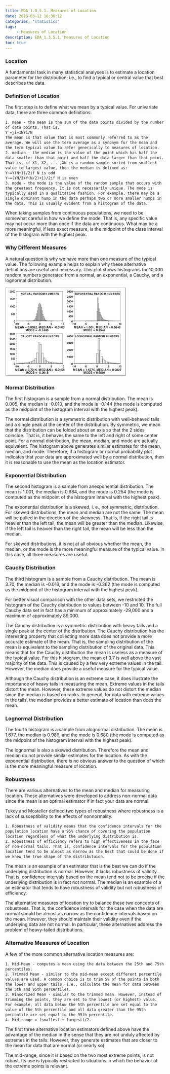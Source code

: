 ```yaml
---
title: EDA_1.3.5.1. Measures of Location
date: 2018-03-12 16:36:12
categories: "statistics"
tags:
     - Measures of Location
description: EDA_1.3.5.1. Measures of Location
toc: true
---
```

### Location
A fundamental task in many statistical analyses is to estimate a location parameter for the distribution; i.e., to find a typical or central value that best describes the data.

### Definition of Location
The first step is to define what we mean by a typical value. For univariate data, there are three common definitions:

	1. mean - the mean is the sum of the data points divided by the number of data points. That is,
    Y¯=∑i=1NYi/N
    The mean is that value that is most commonly referred to as the average. We will use the term average as a synonym for the mean and the term typical value to refer generically to measures of location.
	2. median - the median is the value of the point which has half the data smaller than that point and half the data larger than that point. That is, if X1, X2, ... ,XN is a random sample sorted from smallest value to largest value, then the median is defined as:
    Y~=Y(N+1)/2if N is odd
    Y~=(YN/2+Y(N/2)+1)/2if N is even
	3. mode - the mode is the value of the random sample that occurs with the greatest frequency. It is not necessarily unique. The mode is typically used in a qualitative fashion. For example, there may be a single dominant hump in the data perhaps two or more smaller humps in the data. This is usually evident from a histogram of the data.

When taking samples from continuous populations, we need to be somewhat careful in how we define the mode. That is, any specific value may not occur more than once if the data are continuous. What may be a more meaningful, if less exact measure, is the midpoint of the class interval of the histogram with the highest peak.

### Why Different Measures

A natural question is why we have more than one measure of the typical value. The following example helps to explain why these alternative definitions are useful and necessary.
This plot shows histograms for 10,000 random numbers generated from a normal, an exponential, a Cauchy, and a lognormal distribution.

![](assets/EDA/location.gif)

### Normal Distribution
The first histogram is a sample from a normal distribution. The mean is 0.005, the median is -0.010, and the mode is -0.144 (the mode is computed as the midpoint of the histogram interval with the highest peak).

The normal distribution is a symmetric distribution with well-behaved tails and a single peak at the center of the distribution. By symmetric, we mean that the distribution can be folded about an axis so that the 2 sides coincide. That is, it behaves the same to the left and right of some center point. For a normal distribution, the mean, median, and mode are actually equivalent. The histogram above generates similar estimates for the mean, median, and mode. Therefore, if a histogram or normal probability plot indicates that your data are approximated well by a normal distribution, then it is reasonable to use the mean as the location estimator.

### Exponential Distribution
The second histogram is a sample from anexponential distribution. The mean is 1.001, the median is 0.684, and the mode is 0.254 (the mode is computed as the midpoint of the histogram interval with the highest peak).

The exponential distribution is a skewed, i. e., not symmetric, distribution. For skewed distributions, the mean and median are not the same. The mean will be pulled in the direction of the skewness. That is, if the right tail is heavier than the left tail, the mean will be greater than the median. Likewise, if the left tail is heavier than the right tail, the mean will be less than the median.

For skewed distributions, it is not at all obvious whether the mean, the median, or the mode is the more meaningful measure of the typical value. In this case, all three measures are useful.

### Cauchy Distribution
The third histogram is a sample from a Cauchy distribution. The mean is 3.70, the median is -0.016, and the mode is -0.362 (the mode is computed as the midpoint of the histogram interval with the highest peak).

For better visual comparison with the other data sets, we restricted the histogram of the Cauchy distribution to values between -10 and 10. The full Cauchy data set in fact has a minimum of approximately -29,000 and a maximum of approximately 89,000.

The Cauchy distribution is a symmetric distribution with heavy tails and a single peak at the center of the distribution. The Cauchy distribution has the interesting property that collecting more data does not provide a more accurate estimate of the mean. That is, the sampling distribution of the mean is equivalent to the sampling distribution of the original data. This means that for the Cauchy distribution the mean is useless as a measure of the typical value. For this histogram, the mean of 3.7 is well above the vast majority of the data. This is caused by a few very extreme values in the tail. However, the median does provide a useful measure for the typical value.

Although the Cauchy distribution is an extreme case, it does illustrate the importance of heavy tails in measuring the mean. Extreme values in the tails distort the mean. However, these extreme values do not distort the median since the median is based on ranks. In general, for data with extreme values in the tails, the median provides a better estimate of location than does the mean.

### Lognormal Distribution
The fourth histogram is a sample from alognormal distribution. The mean is 1.677, the median is 0.989, and the mode is 0.680 (the mode is computed as the midpoint of the histogram interval with the highest peak).

The lognormal is also a skewed distribution. Therefore the mean and median do not provide similar estimates for the location. As with the exponential distribution, there is no obvious answer to the question of which is the more meaningful measure of location.

### Robustness
There are various alternatives to the mean and median for measuring location. These alternatives were developed to address non-normal data since the mean is an optimal estimator if in fact your data are normal.

Tukey and Mosteller defined two types of robustness where robustness is a lack of susceptibility to the effects of nonnormality.

	1. Robustness of validity means that the confidence intervals for the population location have a 95% chance of covering the population location regardless of what the underlying distribution is.
	2. Robustness of efficiency refers to high effectiveness in the face of non-normal tails. That is, confidence intervals for the population location tend to be almost as narrow as the best that could be done if we knew the true shape of the distributuion.

The mean is an example of an estimator that is the best we can do if the underlying distribution is normal. However, it lacks robustness of validity. That is, confidence intervals based on the mean tend not to be precise if the underlying distribution is in fact not normal.
The median is an example of a an estimator that tends to have robustness of validity but not robustness of efficiency.

The alternative measures of location try to balance these two concepts of robustness. That is, the confidence intervals for the case when the data are normal should be almost as narrow as the confidence intervals based on the mean. However, they should maintain their validity even if the underlying data are not normal. In particular, these alternatives address the problem of heavy-tailed distributions.

### Alternative Measures of Location
A few of the more common alternative location measures are:

	1. Mid-Mean - computes a mean using the data between the 25th and 75th percentiles.
	2. Trimmed Mean - similar to the mid-mean except different percentile values are used. A common choice is to trim 5% of the points in both the lower and upper tails, i.e., calculate the mean for data between the 5th and 95th percentiles.
	3. Winsorized Mean - similar to the trimmed mean. However, instead of trimming the points, they are set to the lowest (or highest) value. For example, all data below the 5th percentile are set equal to the value of the 5th percentile and all data greater than the 95th percentile are set equal to the 95th percentile.
	4. Mid-range = (smallest + largest)/2.

The first three alternative location estimators defined above have the advantage of the median in the sense that they are not unduly affected by extremes in the tails. However, they generate estimates that are closer to the mean for data that are normal (or nearly so).

The mid-range, since it is based on the two most extreme points, is not robust. Its use is typically restricted to situations in which the behavior at the extreme points is relevant.

